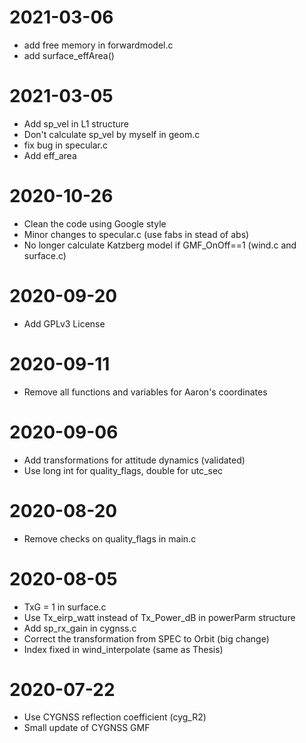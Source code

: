 # 2021-03-06
- add free memory in forwardmodel.c
- add surface_effArea()

# 2021-03-05
- Add sp_vel in L1 structure
- Don't calculate sp_vel by myself in geom.c
- fix bug in specular.c
- Add eff_area

# 2020-10-26
- Clean the code using Google style
- Minor changes to specular.c (use fabs in stead of abs)
- No longer calculate Katzberg model if GMF_OnOff==1 (wind.c and surface.c)

# 2020-09-20
- Add GPLv3 License

# 2020-09-11
- Remove all functions and variables for Aaron's coordinates

# 2020-09-06
- Add transformations for attitude dynamics (validated)
- Use long int for quality_flags, double for utc_sec

# 2020-08-20
- Remove checks on quality_flags in main.c

# 2020-08-05
- TxG = 1 in surface.c
- Use Tx_eirp_watt instead of Tx_Power_dB in powerParm structure
- Add sp_rx_gain in cygnss.c 
- Correct the transformation from SPEC to Orbit (big change)
- Index fixed in wind_interpolate (same as Thesis)

# 2020-07-22
- Use CYGNSS reflection coefficient (cyg_R2)
- Small update of CYGNSS GMF



